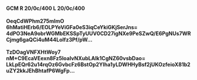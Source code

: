 #### GCM R 20/0c/400 L 20/0c/400
**OeqCdWPhm275mImO**<br/>**6hMatiHErb6/EOLPYeViGFa0eS3iqCeYkiGKjSerJns=**<br/>**4dPO3NeA9obrWGMbEKSSpTyUUV0CD27igNXe9PeSZwQ/E6PgNUs7WRCjmg6gaQCi4uM44Lolfz3Pf/pW...**<br/><br/>
**TzDOagVNFXHtWoy7**<br/>**nM+C9EcaVEexn8Fz5IoaIvNXubLAlk1CgNZ60vsbDao=**<br/>**LkLpEQr62u14rqOz6GvbcFz6BstOp2YIha1yLDWHHyBsf2jUKOzfeioX81b2uZY2kkJEhBhtafP6WgFp...**